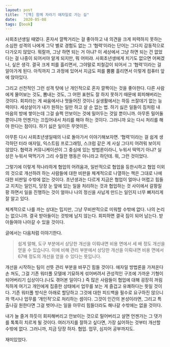 ```yaml
---
layout: post
title:  "[책] 함께 자라기 애자일로 가는 길"
date:   2020-05-08
tags: [book]
---
```


사회초년생일 때였다. 혼자서 깔짝거리는 걸 좋아하고 내 의견을 크게 피력하지 못하는 소심한 성격의 나에게 그닥 별로 경험도 없는 그  ‘협력’이라는 단어는 그다지 감동적으로 다가오지 않았다. 뭐랄까, 그냥 하면 되는 거 아냐? 이 세상에서 그냥 하면 되는 건 없었다는 걸 나중이 되어서야 알게 되지만, 뭐 어떠랴. 사회초년생에게 치기도 없으면 어쩌겠나, 싶은 생각. 결국 크게 피를 흘리면서, 그야말로 피철갑이 되어서 그 ‘협력’이라는 걸 알아가게 된다. 아직까지 그 과정에 있어서 지금도 피를 뿜뿜 흘리면서 이렇게 컴퓨터 앞에 앉아있다.

그리고 선천적인 그런 성격 탓에 난 개인적으로 혼자 깔짝이는 것을 좋아한다. 다른 사람에게 물어보는 것도, 뽐내는 것도, 그 어떤 표현도 잘 하지 못하기 때문에 회피해버리는 것이다. 회피라는 게 싸움에서나 멋들어진 것이니 실생활에서는 하등 쓰잘데기 없는 능력이다. 세상살이가 내가 원하는 일만 하고 살 순 없는 법. 하기 싫은 일들이 짐처럼 내 마음의 방에 쌓이는데 그걸 슬쩍 안보이는 것에 밀어두는 것일 뿐이니까. 아무튼 밀어둘 뿐이니까 언젠가는 끄집어내서 처리를 해야 하는 것이다.  그러니까 요는 다시 처리를 해야 한다는 점이다. 하기 싫은 일이든 무엇이든.

아무튼 다시 사회초년생일때의 나로 돌아가서 이야기해보자면. ‘협력’이라는 걸 쉽게 생각하던 터라 애자일, 익스트림 프로그래밍, 스크럼 같은 게 사실 그다지 어려워 보이지 않았다. 협력과 커뮤니케이션이 그 중심에 있는 방법론이라니, 누워서 떡먹기 아냐? 실상은 누워서 떡먹기가 그리 수월한 행동은 아니라고 하던데. 뭐, 그런 것이었다.

그렇기에 이렇게 적나라하게 협업의 어려움과, 일반적으로 협업을 등한시하고 협업 이외의 것으로 개선하려 하는 사람들에 대한 비판을 체계적으로 나열하는 책은 그대로 나에 대한 비판일 수밖에 없는 것이다. 초년생과는 다르게 지금은 협업이 얼마나 어렵고 힘들고 지치는 일인지, 당장 눈 앞에 있는 일을 처리하는 것과 협업하는 것 사이에서 갈팡질팡 하면서 일을 진행하는 것이 얼마나 나의 정신을 사납게 만드는 일인지 너무 뼈저리게 잘 알고 있다.

체계적으로 나를 까는 상대는 밉지만, 그냥 무비판적으로 미워할 수밖에 없다. 나의 논리는 없으니까. 결국 받아들이는 것밖에 남지 않는다. 회피하면 결국 짐이 되어 남는다. 받아들여야 나아갈 수 있을 것이다.

글에서는 다음처럼 이야기한다.
<blockquote>
쉽게 말해, 도구 부분에서 상당한 개선을 이뤄내면 비용 면에서 세 배 정도 개선을 얻을 수 있습니다. 이에 비해 관리 부분에서 상당한 개선을 이뤄내면 비용 면에서 67배 정도의 개선을 얻을 수 있다는 뜻입니다.
</blockquote>

개선을 시작하는 팀이 선뜻 관리 부분을 바꾸긴 힘들 것이다. 애자일 방법론을 가져온다손 쳐도, 그걸 기존 워터폴 모델에 기묘하게 섞어버려서 관성적인 구조에 가까운 기형이 되어버리기 십상이다.(나도 겪어본 일이다.) 즉 많은 사람들이 협업에 대해 굉장히 꺼림칙하게 여기고 개인에게 집중한 상태에서 업무를 보는 게 즐겁고 유쾌하다는 뜻일 것이다. 기존 워터폴 방식은 아래로 할당하고 그것에 대한 피드백을 필수로 요구하진 않으니까 역시나 업무를 ‘개인적’으로 처리하는 셈이다. 그것이 인간의 본성이라면, 그리고 특출나길 원한다면 그걸 벗어나는 일을 아무리 힘들더라도 해나갈 수밖에는 없을 것이다.

내가 늘 즐겨 하듯이 회피해버리고 안보이는 것으로 밀어버리고 살면 언젠가는 그 댓가를 톡톡히 치르게 될 것이다. 여러가지를 잘하고 싶다면, 가장 싫어하는 것부터 개선할 수밖에 없다. 그러니까, 지금 당장 하자. 협업. 업무, 심지어 공부까지도.

재미있었다.